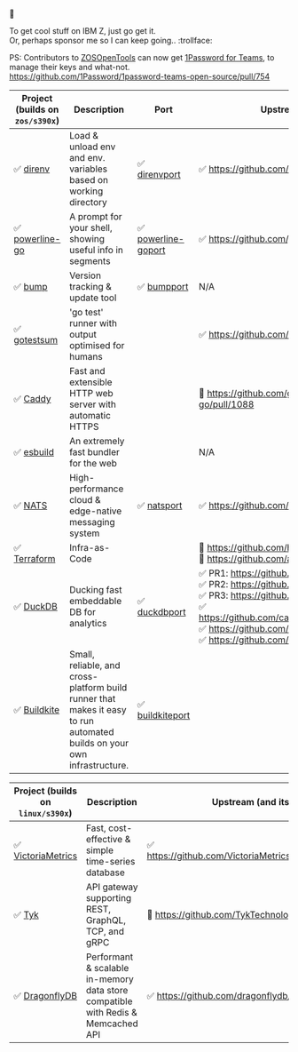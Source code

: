 :pinched_fingers:

To get cool stuff on IBM Z, just go get it.  
Or, perhaps sponsor me so I can keep going.. :trollface:

PS: Contributors to [ZOSOpenTools](https://github.com/ZOSOpenTools) can now get [1Password for Teams](https://1password.com/teams/), to manage their keys and what-not.  
https://github.com/1Password/1password-teams-open-source/pull/754


| Project (builds on `zos/s390x`)                                              | Description                                                                                                             | Port                                                                                    | Upstream (and its upstream)                                                                                                                                                                                                                                                                                                                                                                                                                                    | Tests              |
|------------------------------------------------------------------------------|-------------------------------------------------------------------------------------------------------------------------|-----------------------------------------------------------------------------------------|----------------------------------------------------------------------------------------------------------------------------------------------------------------------------------------------------------------------------------------------------------------------------------------------------------------------------------------------------------------------------------------------------------------------------------------------------------------|--------------------|
| :white_check_mark: [direnv](https://github.com/direnv/direnv)                | Load & unload env and env. variables based on working directory                                                         | :white_check_mark: [direnvport](https://github.com/ZOSOpenTools/direnvport)             | :white_check_mark: https://github.com/direnv/direnv/pull/1094                                                                                                                                                                                                                                                                                                                                                                                                  | :white_check_mark: |
| :white_check_mark: [powerline-go](https://github.com/justjanne/powerline-go) | A prompt for your shell, showing useful info in segments                                                                | :white_check_mark: [powerline-goport](https://github.com/zosopentools/powerline-goport) | :white_check_mark: https://github.com/justjanne/powerline-go/pull/381                                                                                                                                                                                                                                                                                                                                                                                          | :white_check_mark: |
| :white_check_mark: [bump](https://github.com/wader/bump)                     | Version tracking & update tool                                                                                          | :white_check_mark: [bumpport](https://github.com/zosopentools/bumpport)                 | N/A                                                                                                                                                                                                                                                                                                                                                                                                                                                            | :white_check_mark: |
| :white_check_mark: [gotestsum](https://github.com/gotestyourself/gotestsum)  | 'go test' runner with output optimised for humans                                                                       |                                                                                         | :white_check_mark: https://github.com/gotestyourself/gotestsum/pull/334                                                                                                                                                                                                                                                                                                                                                                                        | :construction:     |
| :white_check_mark: [Caddy](https://github.com/caddyserver/caddy)             | Fast and extensible HTTP web server with automatic HTTPS                                                                |                                                                                         | :construction: https://github.com/google/certificate-transparency-go/pull/1088                                                                                                                                                                                                                                                                                                                                                                                 | :construction:     |
| :white_check_mark: [esbuild](https://github.com/evanw/esbuild)               | An extremely fast bundler for the web                                                                                   |                                                                                         | N/A                                                                                                                                                                                                                                                                                                                                                                                                                                                            | :construction:     |
| :white_check_mark: [NATS](https://github.com/nats-io/nats-server)            | High-performance cloud & edge-native messaging system                                                                   | :white_check_mark: [natsport](https://github.com/zosopentools/natsport)                 | :white_check_mark: https://github.com/nats-io/nats-server/pull/4209                                                                                                                                                                                                                                                                                                                                                                                            | :construction:     |
| :white_check_mark: [Terraform](https://github.com/hashicorp/terraform)       | Infra-as-Code                                                                                                           |                                                                                         | :construction: https://github.com/hashicorp/terraform/pull/33305 <br/> :construction: https://github.com/apparentlymart/go-userdirs/pull/2 <br/>                                                                                                                                                                                                                                                                                                               | :construction:     |
| :white_check_mark: [DuckDB](https://github.com/duckdb/duckdb)                | Ducking fast embeddable DB for analytics                                                                                | :white_check_mark: [duckdbport](https://github.com/ZOSOpenTools/duckdbport)             | :white_check_mark: PR1: https://github.com/duckdb/duckdb/pull/7805 <br/> :white_check_mark: PR2: https://github.com/duckdb/duckdb/pull/7973 <br/> :white_check_mark: PR3: https://github.com/duckdb/duckdb/pull/8625 <br/> :white_check_mark: https://github.com/cameron314/concurrentqueue/pull/346 <br/> :white_check_mark: https://github.com/fastfloat/fast_float/pull/207 <br/> :white_check_mark: https://github.com/yhirose/cpp-httplib/pull/1581 <br/> | :construction:     |
| :white_check_mark: [Buildkite](https://github.com/buildkite/agent)           | Small, reliable, and cross-platform build runner that makes it easy to run automated builds on your own infrastructure. | :white_check_mark: [buildkiteport](https://github.com/zosopentools/buildkiteport)       |                                                                                                                                                                                                                                                                                                                                                                                                                                                                | :construction:     |


| Project (builds on `linux/s390x`)                                                        | Description                                                                      | Upstream (and its upstream)                                                     | Tests              |
|------------------------------------------------------------------------------------------|----------------------------------------------------------------------------------|---------------------------------------------------------------------------------|--------------------|
| :white_check_mark: [VictoriaMetrics](https://github.com/VictoriaMetrics/VictoriaMetrics) | Fast, cost-effective & simple time-series database                               | :white_check_mark: https://github.com/VictoriaMetrics/VictoriaMetrics/pull/3870 | :white_check_mark: |
| :white_check_mark: [Tyk](https://github.com/tyktechnologies/tyk)                         | API gateway supporting REST, GraphQL, TCP, and gRPC                              | :construction: https://github.com/TykTechnologies/tyk/pull/4777                 | :white_check_mark: |
| :white_check_mark: [DragonflyDB](https://github.com/dragonflydb/dragonfly)               | Performant & scalable in-memory data store compatible with Redis & Memcached API | :white_check_mark: https://github.com/dragonflydb/dragonfly/pull/1214           |                    |
